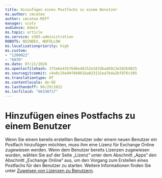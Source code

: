 ```yaml
---
title: Hinzufügen eines Postfachs zu einem Benutzer
ms.author: cmcatee
author: cmcatee-MSFT
manager: scotv
audience: Admin
ms.topic: article
ms.service: o365-administration
ROBOTS: NOINDEX, NOFOLLOW
ms.localizationpriority: high
ms.custom:
- "1200022"
- "6070"
ms.date: 07/21/2020
ms.openlocfilehash: 375e6e43576d6e48252e187dbad6913e582b9825
ms.sourcegitcommit: c4e8c29a94f840816a023131ea7b4a2bf876c305
ms.translationtype: HT
ms.contentlocale: de-DE
ms.lasthandoff: 06/29/2022
ms.locfileid: "66330717"
---
```

# <a name="adding-a-mailbox-to-a-user"></a>Hinzufügen eines Postfachs zu einem Benutzer

Wenn Sie einem bereits erstellten Benutzer oder einem neuen Benutzer ein Postfach hinzufügen möchten, muss ihm eine Lizenz für Exchange Online zugewiesen werden. Wenn dem Benutzer bereits Lizenzen zugewiesen wurden, wählen Sie auf der Seite „Lizenz“ unter dem Abschnitt „Apps“ den Abschnitt „Exchange Online“ aus, um den Vorgang zum Erstellen eines Postfachs für den Benutzer zu starten. Weitere Informationen finden Sie unter [Zuweisen von Lizenzen zu Benutzern](https://docs.microsoft.com/microsoft-365/admin/manage/assign-licenses-to-users).